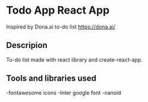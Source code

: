 # Todo App React App

Inspired by Dona.ai to-do list https://dona.ai/

## Descripion

To-do list made with react library and create-react-app.

## Tools and libraries used

-fontawesome icons
-Inter google font
-nanoid
